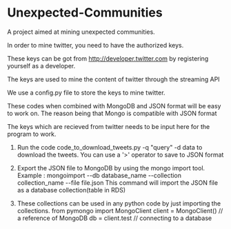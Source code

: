 # Unexpected-Communities
A project aimed at mining unexpected communities.

In order to mine twitter, you need to have the authorized keys.

These keys can be got from http://developer.twitter.com by registering yourself as a developer.

The keys are used to mine the content of twitter through the streaming API

We use a config.py file to store the keys to mine twitter. 

These codes when combined with MongoDB and JSON format will be easy to work on. The reason being that Mongo is compatible with JSON format

The keys which are recieved from twitter needs to be input here for the program to work.

1) Run the code code_to_download_tweets.py -q "query" -d data to download the tweets. You can use a '>' operator to save to JSON format

2) Export the JSON file to MongoDB by using the mongo import tool. Example : mongoimport --db database_name --collection collection_name --file file.json 
This command will import the JSON file as a database collection(table in RDS)

3) These collections can be used in any python code by just importing the collections.
	from pymongo import MongoClient
	client = MongoClient() // a reference of MongoDB
	db = client.test // connecting to a database



